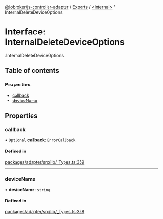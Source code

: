 [@iobroker/js-controller-adapter](../README.md) / [Exports](../modules.md) / [<internal\>](../modules/internal_.md) / InternalDeleteDeviceOptions

# Interface: InternalDeleteDeviceOptions

[<internal>](../modules/internal_.md).InternalDeleteDeviceOptions

## Table of contents

### Properties

- [callback](internal_.InternalDeleteDeviceOptions.md#callback)
- [deviceName](internal_.InternalDeleteDeviceOptions.md#devicename)

## Properties

### callback

• `Optional` **callback**: `ErrorCallback`

#### Defined in

[packages/adapter/src/lib/_Types.ts:359](https://github.com/ioBroker/ioBroker.js-controller/blob/33a5e85a/packages/adapter/src/lib/_Types.ts#L359)

___

### deviceName

• **deviceName**: `string`

#### Defined in

[packages/adapter/src/lib/_Types.ts:358](https://github.com/ioBroker/ioBroker.js-controller/blob/33a5e85a/packages/adapter/src/lib/_Types.ts#L358)
